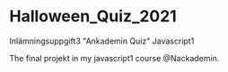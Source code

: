 # Halloween_Quiz_2021
Inlämningsuppgift3 "Ankademin Quiz" Javascript1 

The final projekt in my javascript1 course @Nackademin.

